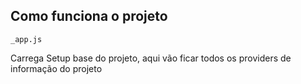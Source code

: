 ## Como funciona o projeto

`_app.js` <p aling="center"> Carrega Setup base do projeto, aqui vão ficar todos os providers de informação do projeto </p>
